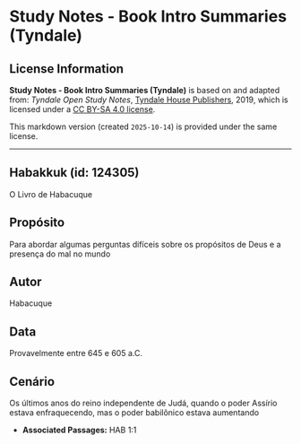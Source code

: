 # Study Notes - Book Intro Summaries (Tyndale)

## License Information

**Study Notes - Book Intro Summaries (Tyndale)** is based on and adapted from: _Tyndale Open Study Notes_, [Tyndale House Publishers](https://tyndaleopenresources.com/), 2019, which is licensed under a [CC BY-SA 4.0 license](https://creativecommons.org/licenses/by-sa/4.0/legalcode.en).

This markdown version (created `2025-10-14`) is provided under the same license.



--------------------------------

## Habakkuk (id: 124305)

O Livro de Habacuque

Propósito
---------

Para abordar algumas perguntas difíceis sobre os propósitos de Deus e a presença do mal no mundo

Autor
-----

Habacuque

Data
----

Provavelmente entre 645 e 605 a.C.

Cenário
-------

Os últimos anos do reino independente de Judá, quando o poder Assírio estava enfraquecendo, mas o poder babilônico estava aumentando

* **Associated Passages:** HAB 1:1

